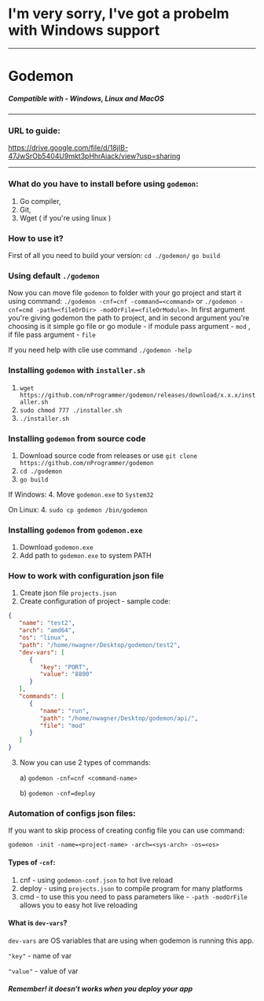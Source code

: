 # I'm very sorry, I've got a probelm with Windows support

---

# Godemon

##### Compatible with - Windows, Linux and MacOS

---

### URL to guide:

https://drive.google.com/file/d/18jIB-47JwSrOb5404U9mkt3pHhrAiack/view?usp=sharing

---

### What do you have to install before using `godemon`:
1. Go compiler,
2. Git,
3. Wget ( if you're using linux )

### How to use it?
First of all you need to build your version:
`cd ./godemon/`
`go build`

### Using default `./godemon`
Now you can move file `godemon` to folder with your go project and 
start it using command: `./godemon -cnf=cnf -command=<command>` or `./godemon -cnf=cmd -path=<fileOrDir> -modOrFile=<fileOrModule>`.
In first argument you're giving godemon the path to project, and in second
argument you're choosing is it simple go file or go module - if module pass
argument - `mod` , if file pass argument - `file`

If you need help with clie use command `./godemon -help`

### Installing `godemon` with `installer.sh`
1. `wget https://github.com/nProgrammer/godemon/releases/download/x.x.x/installer.sh`
2. `sudo chmod 777 ./installer.sh`
3. `./installer.sh`

### Installing `godemon` from source code
1. Download source code from releases or use `git clone https://github.com/nProgrammer/godemon`
2. `cd ./godemon`
3. `go build`
   
If Windows:
4. Move `godemon.exe` to `System32`
   
On Linux:
4. `sudo cp godemon /bin/godemon`

### Installing `godemon` from `godemon.exe`
1. Download `godemon.exe`
2. Add path to `godemon.exe` to system PATH

### How to work with configuration json file
1. Create json file `projects.json`
2. Create configuration of project - sample code:
```json
{
   "name": "test2",
   "arch": "amd64",
   "os": "linux",
   "path": "/home/nwagner/Desktop/godemon/test2",
   "dev-vars": [
      {
         "key": "PORT",
         "value": "8800"
      }
   ],
   "commands": [
      {
         "name": "run",
         "path": "/home/nwagner/Desktop/godemon/api/",
         "file": "mod"
      }
   ]
}
```
3. Now you can use 2 types of commands:
    
    a) `godemon -cnf=cnf <command-name>`
    
    b) `godemon -cnf=deploy`

### Automation of configs json files:
If you want to skip process of creating config file you can use command:

`godemon -init -name=<project-name> -arch=<sys-arch> -os=<os>`

#### Types of `-cnf`:

1. cnf - using `godemon-conf.json` to hot live reload
2. deploy - using `projects.json` to compile program for many platforms
3. cmd - to use this you need to pass parameters like - `-path -modOrFile ` allows you to easy hot live reloading

#### What is `dev-vars`?
`dev-vars` are OS variables that are using when godemon is running this app.

`"key"` - name of var

`"value"` - value of var
##### Remember! it doesn't works when you deploy your app
